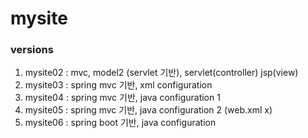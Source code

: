 # mysite

### versions
1. mysite02 : mvc, model2 (servlet 기반), servlet(controller) jsp(view)
2. mysite03 : spring mvc 기반, xml configuration
3. mysite04 : spring mvc 기반, java configuration 1
4. mysite05 : spring mvc 기반, java configuration 2 (web.xml x)
5. mysite06 : spring boot 기반, java configuration
